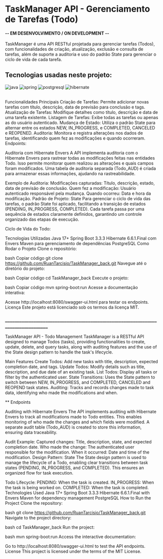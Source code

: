 # TaskManager API - Gerenciamento de Tarefas (Todo)
#### -- EM DESENVOLVIMENTO / ON DEVELOPMENT --

TaskManager é uma API RESTful projetada para gerenciar tarefas (Todos), com funcionalidades de criação, atualização, exclusão e consulta de tarefas, além de suporte a auditoria e uso do padrão State para gerenciar o ciclo de vida de cada tarefa.

## Tecnologias usadas neste projeto:

<div style="display: inline_block">
	<img align="center" alt="java" src="https://img.shields.io/badge/Java-ED8B00?style=for-the-badge&logo=openjdk&logoColor=white" />
	<img align="center" alt="spring" src="https://img.shields.io/badge/spring-%236DB33F.svg?style=for-the-badge&logo=spring&logoColor=white" />
	<img align="center" alt="postgresql" src="https://img.shields.io/badge/postgres-%23316192.svg?style=for-the-badge&logo=postgresql&logoColor=black" />
	<img align="center" alt="hibernate" src="https://img.shields.io/badge/Hibernate-59666C?style=for-the-badge&logo=Hibernate&logoColor=black" />
</div>

<br/>

Funcionalidades Principais
Criação de Tarefas: Permite adicionar novas tarefas com título, descrição, data de previsão para conclusão e tags.
Atualização de Tarefas: Modifique detalhes como título, descrição e data de uma tarefa existente.
Listagem de Tarefas: Exibe todas as tarefas ou apenas as do usuário autenticado.
Mudança de Estado: Utiliza o padrão State para alternar entre os estados NEW, IN_PROGRESS, e COMPLETED, CANCELED e REOPENED.
Auditoria: Monitora e registra alterações nos dados de tarefas, identificando quem fez as modificações e quando ocorreram.
Endpoints:

Auditoria com Hibernate Envers
A API implementa auditoria com o Hibernate Envers para rastrear todas as modificações feitas nas entidades Todo. Isso permite monitorar quem realizou as alterações e quais campos foram modificados. Uma tabela de auditoria separada (Todo_AUD) é criada para armazenar essas informações, ajudando na rastreabilidade.

Exemplo de Auditoria:
Modificações capturadas: Título, descrição, estado, data de previsão de conclusão.
Quem fez a modificação: Usuário autenticado responsável pela mudança.
Quando ocorreu: Data e hora da modificação.
Padrão de Projeto: State
Para gerenciar o ciclo de vida das tarefas, o padrão State foi aplicado, facilitando a transição de estados (PENDING, IN_PROGRESS, COMPLETED). Cada tarefa passa por uma sequência de estados claramente definidos, garantindo um controle organizado das etapas de execução.

Ciclo de Vida do Todo:

Tecnologias Utilizadas
Java 17+
Spring Boot 3.3.3
Hibernate 6.6.1.Final com Envers
Maven para gerenciamento de dependências
PostgreSQL
Como Rodar o Projeto
Clone o repositório:

bash
Copiar código
git clone https://github.com/RuanTarcisio/TaskManager_back.git
Navegue até o diretório do projeto:

bash
Copiar código
cd TaskManager_back
Execute o projeto:

bash
Copiar código
mvn spring-boot:run
Acesse a documentação interativa:

Acesse http://localhost:8080/swagger-ui.html para testar os endpoints.
Licença
Este projeto está licenciado sob os termos da licença MIT.

### __________________________________________________________________________________


TaskManager API - Todo Management
TaskManager is a RESTful API designed to manage Todos (tasks), providing functionalities to create, update, delete, and query tasks, along with auditing features and the use of the State design pattern to handle the task's lifecycle.

Main Features
Create Todos: Add new tasks with title, description, expected completion date, and tags.
Update Todos: Modify details such as title, description, and due date of an existing task.
List Todos: Display all tasks or filter by the authenticated user.
State Transitions: Uses the State pattern to switch between NEW, IN_PROGRESS, and COMPLETED, CANCELED and REOPEND task states.
Auditing: Tracks and records changes made to task data, identifying who made the modifications and when.

** Endpoints

Auditing with Hibernate Envers
The API implements auditing with Hibernate Envers to track all modifications made to Todo entities. This enables monitoring of who made the changes and which fields were modified. A separate audit table (Todo_AUD) is created to store this information, ensuring data traceability.

Audit Example:
Captured changes: Title, description, state, and expected completion date.
Who made the change: The authenticated user responsible for the modification.
When it occurred: Date and time of the modification.
Design Pattern: State
The State design pattern is used to manage the lifecycle of a Todo, enabling clear transitions between task states (PENDING, IN_PROGRESS, and COMPLETED). This ensures an organized flow for task execution.

Todo Lifecycle:
PENDING: When the task is created.
IN_PROGRESS: When the task is being worked on.
COMPLETED: When the task is completed.
Technologies Used
Java 17+
Spring Boot 3.3.3
Hibernate 6.6.1.Final with Envers
Maven for dependency management
PostgreSQL
How to Run the Project
Clone the repository:

bash
git clone https://github.com/RuanTarcisio/TaskManager_back.git
Navigate to the project directory:

bash
cd TaskManager_back
Run the project:

bash
mvn spring-boot:run
Access the interactive documentation:

Go to http://localhost:8080/swagger-ui.html to test the API endpoints.
License
This project is licensed under the terms of the MIT License.


